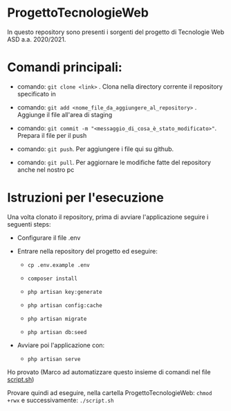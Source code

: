 # ProgettoTecnologieWeb # 

In questo repository sono presenti i sorgenti del progetto di Tecnologie Web ASD a.a. 2020/2021.



# Comandi principali:

- comando: `git clone <link>` . Clona nella directory corrente il repository specificato in <link>

- comando: `git add <nome_file_da_aggiungere_al_repository>` . Aggiunge il file all'area di staging

- comando: `git commit -m "<messaggio_di_cosa_è_stato_modificato>"`. Prepara il file per il push

- comando: `git push`. Per aggiungere i file qui su github.

- comando: `git pull`. Per aggiornare le modifiche fatte del repository anche nel nostro pc

# Istruzioni per l'esecuzione

Una volta clonato il repository, prima di avviare l'applicazione seguire i seguenti steps:
- Configurare il file .env
- Entrare nella repository del progetto ed eseguire:

	-	`cp .env.example .env`

	-	`composer install`

	-	`php artisan key:generate`

	-	`php artisan config:cache`

	-	`php artisan migrate`

	-	`php artisan db:seed`

- Avviare poi l'applicazione con:

	-	`php artisan serve`

Ho provato (Marco ad automatizzare questo insieme di comandi nel file [script.sh]())

Provare quindi ad eseguire, nella cartella ProgettoTecnologieWeb: `chmod +rwx` e successivamente: `./script.sh`

